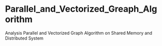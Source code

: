 # Parallel_and_Vectorized_Greaph_Algorithm
Analysis Parallel and Vectorized Graph Algorithm on Shared Memory and Distributed System
